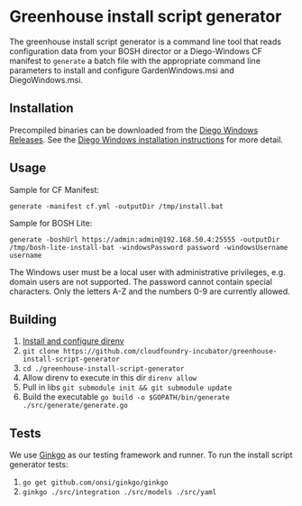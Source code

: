# Greenhouse install script generator

The greenhouse install script generator is a command line tool that reads
configuration data from your BOSH director or a Diego-Windows CF manifest
to `generate` a batch file with the appropriate command line parameters
to install and configure GardenWindows.msi and DiegoWindows.msi.

## Installation

Precompiled binaries can be downloaded from the
[Diego Windows Releases](https://github.com/cloudfoundry/diego-windows-release/releases).
See the
[Diego Windows installation instructions](https://github.com/cloudfoundry/diego-windows-release/blob/master/docs/INSTALL.md)
for more detail.

## Usage

Sample for CF Manifest:
```
generate -manifest cf.yml -outputDir /tmp/install.bat
```

Sample for BOSH Lite:
```
generate -boshUrl https://admin:admin@192.168.50.4:25555 -outputDir /tmp/bosh-lite-install-bat -windowsPassword password -windowsUsername username
```
The Windows user must be a local user with administrative privileges,
e.g. domain users are not supported. The password cannot contain special
characters. Only the letters A-Z and the numbers 0-9 are currently allowed.

## Building

1. [Install and configure direnv](http://direnv.net/)
1. `git clone https://github.com/cloudfoundry-incubator/greenhouse-install-script-generator`
1. `cd ./greenhouse-install-script-generator`
1. Allow direnv to execute in this dir `direnv allow`
1. Pull in libs `git submodule init && git submodule update`
1. Build the executable `go build -o $GOPATH/bin/generate ./src/generate/generate.go`


## Tests

We use [Ginkgo](http://onsi.github.io/ginkgo/#the-ginkgo-cli) as our testing
framework and runner. To run the install script generator tests:

1. `go get github.com/onsi/ginkgo/ginkgo`
1. `ginkgo ./src/integration ./src/models ./src/yaml`
